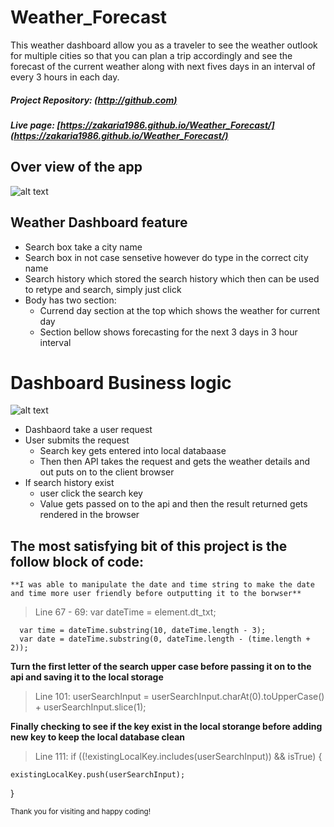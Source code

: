 # Weather_Forecast

This weather dashboard allow you as a traveler to see the weather outlook for multiple cities so that you can plan a trip accordingly and see the forecast of the current weather along with next fives days in an interval of every 3 hours in each day. 

##### Project Repository:  [(http://github.com)](https://github.com/Zakaria1986/Weather_Forecast) 

##### Live page:  [https://zakaria1986.github.io/Weather_Forecast/](https://zakaria1986.github.io/Weather_Forecast/) 

## Over view of the app



![alt text](/assets/img/Weather_Dashboard.gif)



## Weather Dashboard feature

 - Search box take a city name 
 - Search box in not case sensetive however do type in the correct city name
 - Search history which stored the search history which then can be used to retype and search, simply just click
 - Body has two section:
    - Currend day section at the top which shows the weather for current day 
    - Section bellow shows forecasting for the next 3 days in 3 hour interval 

# Dashboard Business logic

  



![alt text](/assets/img/code_overview.gif)



* Dashbaord take a user request 
* User submits the request 
    - Search key gets entered into local databaase 
    - Then then API takes the request and gets the weather details and out puts on to the client browser
* If search history exist
    - user click the search key 
    - Value gets passed on to the api and then the result returned gets rendered in the browser

## The most satisfying bit of this project is the follow block of code: 

    **I was able to manipulate the date and time string to make the date and time more user friendly before outputting it to the borwser**

> Line 67 - 69:  var dateTime = element.dt_txt; 

      var time = dateTime.substring(10, dateTime.length - 3);
      var date = dateTime.substring(0, dateTime.length - (time.length + 2));

 **Turn the first letter of the search upper case before passing it on to the api and saving it to the local storage**

> Line 101: userSearchInput = userSearchInput.charAt(0).toUpperCase() + userSearchInput.slice(1); 

 **Finally checking to see if the key exist in the local storange before adding new key to keep the local database clean**

 >Line 111:  if ((!existingLocalKey.includes(userSearchInput)) && isTrue) {

    existingLocalKey.push(userSearchInput);

  }

<sub>Thank you for visiting and happy coding!</sub>
